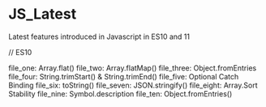 # JS_Latest
Latest features introduced in Javascript in ES10 and 11

// ES10 

file_one: Array.flat()
file_two: Array.flatMap()
file_three: Object.fromEntries
file_four: String.trimStart() & String.trimEnd()
file_five: Optional Catch Binding
file_six: toString()
file_seven: JSON.stringify()
file_eight: Array.Sort Stability
file_nine: Symbol.description
file_ten: Object.fromEntries()

